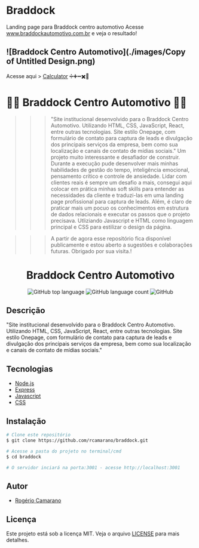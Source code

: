 # Braddock
Landing page para Braddock centro automotivo
Acesse www.braddockautomotivo.com.br e veja o resultado!

![Braddock Centro Automotivo](./images/Copy of Untitled Design.png)
---
Acesse aqui > [Calculator]() ➗➕➖✖️🟰

# 🚀🚗 Braddock Centro Automotivo 🚙🚀

>>> "Site institucional desenvolvido para o Braddock Centro Automotivo. Utilizando HTML, CSS, JavaScript, React, entre outras tecnologias. Site estilo Onepage, com formulário de contato para captura de leads e divulgação dos principais serviços da empresa, bem como sua localização e canais de contato de mídias sociais."
>>> Um projeto muito interessante e desafiador de construir. Durante a execução pude desenvolver mais minhas habilidades de gestão do tempo, inteligência emocional, pensamento crítico e controle de ansiedade. Lidar com clientes reais é sempre um desafio a mais, consegui aqui colocar em prática minhas soft skills para entender as necessidades da cliente e traduzi-las em uma landing page profissional para captura de leads.
>>> Além, é claro de praticar mais um pocuo os conhecimentos em estrutura de dados relacionais e executar os passos que o projeto precisava. Utliziando Javascript e HTML como linguagem principal e CSS para estilizar o design da página.


>>> A partir de agora esse repositório fica disponível publicamente e estou aberto a sugestões e colaborações futuras.
Obrigado por sua visita.!

<div align="center">
<!--   <img alt="TFC!" src="imgs/5ca10a0410f76.png" width="250px"> -->
  <h1>Braddock Centro Automotivo</h1>
  <p>
    <img alt="GitHub top language" src="https://img.shields.io/github/languages/top/rcamarano/braddock?color=blueviolet">
    <img alt="GitHub language count" src="https://img.shields.io/github/languages/count/rcamarano/braddock?color=blueviolet">
    <img alt="GitHub" src="https://img.shields.io/github/license/rcamarano/braddock?color=blueviolet">
  </p>
</div>

## Descrição

"Site institucional desenvolvido para o Braddock Centro Automotivo. Utilizando HTML, CSS, JavaScript, React, entre outras tecnologias. Site estilo Onepage, com formulário de contato para captura de leads e divulgação dos principais serviços da empresa, bem como sua localização e canais de contato de mídias sociais."

## Tecnologias

- [Node.js](https://nodejs.org/en/)
- [Express](https://expressjs.com/pt-br/)
- [Javascript](https://developer.mozilla.org/en-US/docs/Web/JavaScript)
- [CSS](https://devdocs.io/css/)

## Instalação

```bash
# Clone este repositório
$ git clone https://github.com/rcamarano/braddock.git

# Acesse a pasta do projeto no terminal/cmd
$ cd braddock

# O servidor inciará na porta:3001 - acesse http://localhost:3001
```

## Autor

- [Rogério Camarano](https://github.com/rcamarano)

## Licença

Este projeto está sob a licença MIT. Veja o arquivo [LICENSE](LICENSE) para mais detalhes.
<!-- Olá, Tryber!
Esse é apenas um arquivo inicial para o README do seu projeto.
É essencial que você preencha esse documento por conta própria, ok?
Não deixe de usar nossas dicas de escrita de README de projetos, e deixe sua criatividade brilhar!
:warning: IMPORTANTE: você precisa deixar nítido:
- quais arquivos/pastas foram desenvolvidos por você; 
- quais arquivos/pastas foram desenvolvidos por outra pessoa estudante;
- quais arquivos/pastas foram desenvolvidos pela Trybe.
-->
